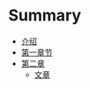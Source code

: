# Summary

* [介绍](README.md)
* [第一章节](chapter1.md)
* [第二章](di_er_zhang.md)
   * [文章](wen_zhang.md)

